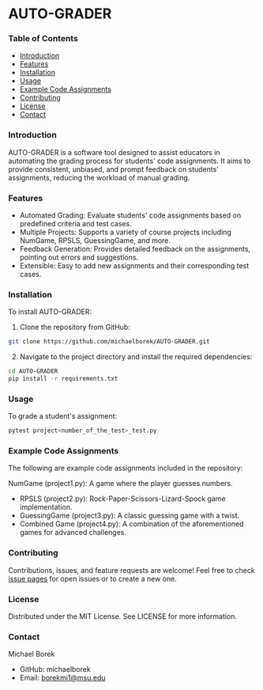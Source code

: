 # AUTO-GRADER

### Table of Contents

- [Introduction](#introduction)
- [Features](#features)
- [Installation](#installation)
- [Usage](#usage)
- [Example Code Assignments](#example-code-assignments)
- [Contributing](#contributing)
- [License](#license)
- [Contact](#contact)

### Introduction

AUTO-GRADER is a software tool designed to assist educators in automating the grading process for students' code assignments. It aims to provide consistent, unbiased, and prompt feedback on students' assignments, reducing the workload of manual grading.

### Features

- Automated Grading: Evaluate students' code assignments based on predefined criteria and test cases.
- Multiple Projects: Supports a variety of course projects including NumGame, RPSLS, GuessingGame, and more.
- Feedback Generation: Provides detailed feedback on the assignments, pointing out errors and suggestions.
- Extensible: Easy to add new assignments and their corresponding test cases.

### Installation

To install AUTO-GRADER:

1. Clone the repository from GitHub:

```bash
git clone https://github.com/michaelborek/AUTO-GRADER.git
```

2. Navigate to the project directory and install the required dependencies:

```bash
cd AUTO-GRADER
pip install -r requirements.txt
```


### Usage
To grade a student's assignment:


```bash
pytest project<number_of_the_test>_test.py
```

### Example Code Assignments
The following are example code assignments included in the repository:

NumGame (project1.py): A game where the player guesses numbers.
- RPSLS (project2.py): Rock-Paper-Scissors-Lizard-Spock game implementation.
- GuessingGame (project3.py): A classic guessing game with a twist.
- Combined Game (project4.py): A combination of the aforementioned games for advanced challenges.

### Contributing
Contributions, issues, and feature requests are welcome! Feel free to check [issue pages](https://github.com/michaelborek/AUTO-GRADER/issues) for open issues or to create a new one.

### License
Distributed under the MIT License. See LICENSE for more information.

### Contact
Michael Borek

- GitHub: michaelborek
- Email: borekmi1@msu.edu
